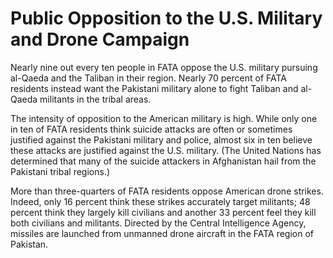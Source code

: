 # Public Opposition to the U.S. Military and Drone Campaign

Nearly nine out every ten people in FATA oppose the U.S. military pursuing al-Qaeda and the Taliban in their region. Nearly 70 percent of FATA residents instead want the Pakistani military alone to fight Taliban and al- Qaeda militants in the tribal areas.

The intensity of opposition to the American military is high. While only one in ten of FATA residents think suicide attacks are often or sometimes justified against the Pakistani military and police, almost six in ten believe these attacks are justified against the U.S. military. (The United Nations has determined that many of the suicide attackers in Afghanistan hail from the Pakistani tribal regions.)

More than three-quarters of FATA residents oppose American drone strikes. Indeed, only 16 percent think these strikes accurately target militants; 48 percent think they largely kill civilians and another 33 percent feel they kill both civilians and militants. Directed by the Central Intelligence Agency, missiles are launched from unmanned drone aircraft in the FATA region of Pakistan.
